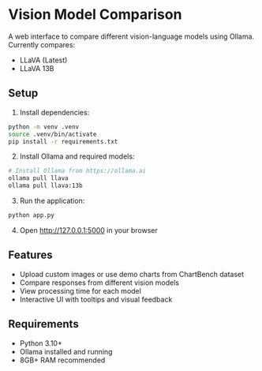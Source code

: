 # Vision Model Comparison

A web interface to compare different vision-language models using Ollama. Currently compares:
- LLaVA (Latest)
- LLaVA 13B

## Setup

1. Install dependencies:
```bash
python -m venv .venv
source .venv/bin/activate
pip install -r requirements.txt
```

2. Install Ollama and required models:
```bash
# Install Ollama from https://ollama.ai
ollama pull llava
ollama pull llava:13b
```

3. Run the application:
```bash
python app.py
```

4. Open http://127.0.0.1:5000 in your browser

## Features

- Upload custom images or use demo charts from ChartBench dataset
- Compare responses from different vision models
- View processing time for each model
- Interactive UI with tooltips and visual feedback

## Requirements

- Python 3.10+
- Ollama installed and running
- 8GB+ RAM recommended
